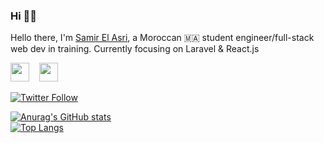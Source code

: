 ### Hi 👋🏼

Hello there, I'm <a href="https://github.com/samir-el-asri">Samir El Asri</a>, a Moroccan 🇲🇦 student engineer/full-stack web dev in training. Currently focusing on Laravel & React.js

<a href="https://linkedin.com/in/samir-el-asri"><img width="30px" src="https://img.icons8.com/color/144/000000/linkedin-circled--v1.png"/></a>
&nbsp;&nbsp;
<a href="https://twitter.com/samir_el_asri"><img width="30px" src="https://img.icons8.com/color/144/000000/twitter-circled--v1.png"/>
  
<div><img alt="Twitter Follow" src="https://img.shields.io/twitter/follow/samir_el_asri?style=for-the-badge"></div>

[![Anurag's GitHub stats](https://github-readme-stats.vercel.app/api?username=samir-elasri&theme=github_dark)](https://github.com/anuraghazra/github-readme-stats)<br>
[![Top Langs](https://github-readme-stats.vercel.app/api/top-langs/?username=samir-elasri&theme=github_dark)](https://github.com/anuraghazra/github-readme-stats)
